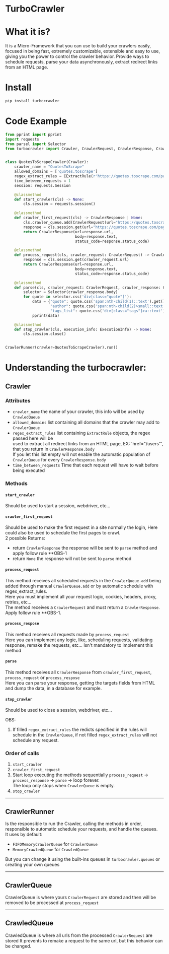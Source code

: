 # TurboCrawler

# What it is?
It is a Micro-Framework that you can use to build your crawlers easily, focused in being fast, extremely
customizable, extensible and easy to use, giving you the power to control the crawler behavior. 
Provide ways to schedule requests, parse your data asynchronously, extract redirect links from an HTML page.

# Install

```sh
pip install turbocrawler
```

# Code Example

```python
from pprint import pprint
import requests
from parsel import Selector
from turbocrawler import Crawler, CrawlerRequest, CrawlerResponse, CrawlerRunner, ExecutionInfo, ExtractRule


class QuotesToScrapeCrawler(Crawler):
    crawler_name = "QuotesToScrape"
    allowed_domains = ['quotes.toscrape']
    regex_extract_rules = [ExtractRule(r'https://quotes.toscrape.com/page/[0-9]')]
    time_between_requests = 1
    session: requests.Session

    @classmethod
    def start_crawler(cls) -> None:
        cls.session = requests.session()

    @classmethod
    def crawler_first_request(cls) -> CrawlerResponse | None:
        cls.crawler_queue.add(CrawlerRequest(url="https://quotes.toscrape.com/page/9/"))
        response = cls.session.get(url="https://quotes.toscrape.com/page/1/")
        return CrawlerResponse(url=response.url,
                               body=response.text,
                               status_code=response.status_code)

    @classmethod
    def process_request(cls, crawler_request: CrawlerRequest) -> CrawlerResponse:
        response = cls.session.get(crawler_request.url)
        return CrawlerResponse(url=response.url,
                               body=response.text,
                               status_code=response.status_code)

    @classmethod
    def parse(cls, crawler_request: CrawlerRequest, crawler_response: CrawlerResponse) -> None:
        selector = Selector(crawler_response.body)
        for quote in selector.css('div[class="quote"]'):
            data = {"quote": quote.css('span:nth-child(1)::text').get()[1:-1],
                    "author": quote.css('span:nth-child(2)>small::text').get(),
                    "tags_list": quote.css('div[class="tags"]>a::text').getall()}
            pprint(data)

    @classmethod
    def stop_crawler(cls, execution_info: ExecutionInfo) -> None:
        cls.session.close()


CrawlerRunner(crawler=QuotesToScrapeCrawler).run()
```
# Understanding the turbocrawler:

## Crawler
### Attributes
- `crawler_name` the name of your crawler, this info will be used by `CrawledQueue`
- `allowed_domains` list containing all domains that the crawler may add to `CrawlerQueue`
- `regex_extract_rules` list containing `ExtractRule` objects, the regex passed here will be  
  used to extract all redirect links from an HTML page, EX: 'href="/users"', that you return in `CrawlerResponse.body`  
  If you let this list empty will not enable the automatic population of `CrawlerQueue` for every `CrawlerResponse.body`
- `time_between_requests` Time that each request will have to wait before being executed

### Methods
#### `start_crawler`
Should be used to start a session, webdriver, etc...

#### `crawler_first_request`
Should be used to make the first request in a site normally the login,
Here could also be used to schedule the first pages to crawl.  
2 possible Returns:
- return `CrawlerResponse` the response will be sent to `parse` method and apply follow rule **OBS-1  
- return `None` the response will not be sent to `parse` method

#### `process_request`
This method receives all scheduled requests in the `CrawlerQueue.add`
being added through manual `CrawlerQueue.add` or by automatic schedule with regex_extract_rules.  
Here you must implement all your request logic, cookies, headers, proxy, retries, etc...  
The method receives a `CrawlerRequest` and must return a `CrawlerResponse`.  
Apply follow rule **OBS-1.

#### `process_respose`
This method receives all requests made by `process_request`  
Here you can implement any logic, like, scheduling requests,
validating response, remake the requests, etc...
Isn't mandatory to implement this method

#### `parse`
This method receives all `CrawlerResponse` from
`crawler_first_request`, `process_request` or `process_respose`  
Here you can parse your response,
getting the targets fields from HTML and dump the data, in a database for example.

#### `stop_crawler`
Should be used to close a session, webdriver, etc...

OBS:
1. If filled `regex_extract_rules` the redicts specified in the rules will schedule
   in the `CrawlerQueue`, if not filled `regex_extract_rules` will not schedule any request.

### Order of calls
1. `start_crawler`
2. `crawler_first_request`
3. Start loop executing the methods sequentially `process_request` -> `process_response` -> `parse` -> loop forever.  
   The loop only stops when `CrawlerQueue` is empty.
4. `stop_crawler`

---

## CrawlerRunner
Is the responsible to run the Crawler, calling the methods in order,
responsible to automatic schedule your requests, and handle the queues.  
It uses by default:
- `FIFOMemoryCrawlerQueue` for `CrawlerQueue`  
- `MemoryCrawledQueue` for `CrawledQueue`

But you can change it using the built-ins queues
in `turbocrawler.queues` or creating your own queues

---

## CrawlerQueue
CrawlerQueue is where yours `CrawlerRequest` are stored
and then will be removed to be processed at `process_request`

---

## CrawledQueue
CrawledQueue is where all urls from the processed `CrawlerRequest` are stored
It prevents to remake a request to the same url, but this behavior can be changed.
